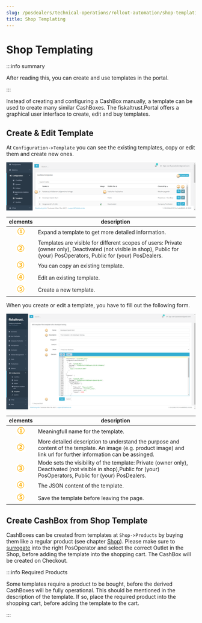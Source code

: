 ```yaml
---
slug: /posdealers/technical-operations/rollout-automation/shop-templating
title: Shop Templating
---
```

# Shop Templating

:::info summary

After reading this, you can create and use templates in the portal.

:::

Instead of creating and configuring a CashBox manually, a template can be used to create many similar CashBoxes. The fiskaltrust.Portal offers a graphical user interface to create, edit and buy templates.

## Create & Edit Template

At `Configuration->Template` you can see the existing templates, copy or edit them and create new ones.

![Template List](./images/template-shop-list.png)

| elements | description                                                                                                                |
|:----------------------:|-------------------------------------------------------------------------------------------------------------------------------------|
|![Number 1](../../images/numbers/circle-1o.png) |Expand a template to get more detailed information.  |
|![Number 2](../../images/numbers/circle-2o.png) |Templates are visible for different scopes of users: Private (owner only), Deactivated (not visible in shop), Public for (your) PosOperators, Public for (your) PosDealers. |
|![Number 3](../../images/numbers/circle-3o.png) |You can copy an existing template.  |
|![Number 4](../../images/numbers/circle-4o.png) |Edit an existing template. |
|![Number 5](../../images/numbers/circle-5o.png) |Create a new template. |

When you create or edit a template, you have to fill out the following form.

![Template Create/Edit](./images/template-shop-create.png "https://portal-sandbox.fiskaltrust.TLD/Template")

| elements | description                                                                                                                |
|:----------------------:|-------------------------------------------------------------------------------------------------------------------------------------|
|![Number 1](../../images/numbers/circle-1o.png) |Meaningfull name for the template. |
|![Number 2](../../images/numbers/circle-2o.png) |More detailed description to understand the purpose and content of the template. An image (e.g. product image) and link url for further information can be assinged.  |
|![Number 3](../../images/numbers/circle-3o.png) |Mode sets the visibility of the template: Private (owner only), Deactivated (not visible in shop),Public for (your) PosOperators, Public for (your) PosDealers.   |
|![Number 4](../../images/numbers/circle-4o.png) |The JSON content of the template. |
|![Number 5](../../images/numbers/circle-5o.png) |Save the template before leaving the page. |

## Create CashBox from Shop Template

CashBoxes can be created from templates at `Shop->Products` by buying them like a regular product (see chapter [Shop](../../buy-resell/shop.md)). 
Please make sure to [surrogate](../../getting-started/operator-onboarding/surrogating.md) into the right PosOperator and select the correct Outlet in the Shop, before adding the template into the shopping cart. The CashBox will be created on Checkout.

:::info Required Products

Some templates require a product to be bought, before the derived CashBoxes will be fully operational. This should be mentioned in the description of the template. If so, place the required product into the shopping cart, before adding the template to the cart.

:::